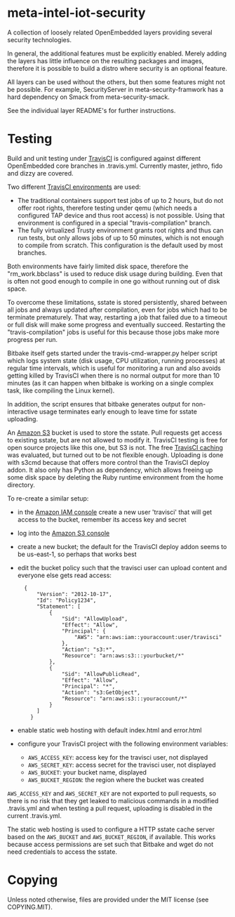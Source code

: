 # meta-intel-iot-security

A collection of loosely related OpenEmbedded layers providing several
security technologies.

In general, the additional features must be explicitly enabled.
Merely adding the layers has little influence on the resulting
packages and images, therefore it is possible to build a distro where
security is an optional feature.

All layers can be used without the others, but then some features
might not be possible. For example, SecurityServer in
meta-security-framwork has a hard dependency on Smack from
meta-security-smack.

See the individual layer README's for further instructions.


# Testing

Build and unit testing under [TravisCI][] is configured against
different OpenEmbedded core branches in .travis.yml. Currently master,
jethro, fido and dizzy are covered.

Two different [TravisCI environments][] are used:

* The traditional containers support test jobs of up to 2 hours, but
  do not offer root rights, therefore testing under qemu (which needs a
  configured TAP device and thus root access) is not possible. Using that
  environment is configured in a special "travis-compilation" branch.
* The fully virtualized Trusty environment grants root rights and thus can
  run tests, but only allows jobs of up to 50 minutes, which is not
  enough to compile from scratch. This configuration is the default used
  by most branches.

Both environments have fairly limited disk space, therefore the
"rm_work.bbclass" is used to reduce disk usage during building. Even
that is often not good enough to compile in one go without running out
of disk space.

To overcome these limitations, sstate is stored persistently, shared
between all jobs and always updated after compilation, even for jobs
which had to be terminate prematurely. That way, restarting a job that
failed due to a timeout or full disk will make some progress and
eventually succeed. Restarting the "travis-compilation" jobs is useful
for this because those jobs make more progress per run.

Bitbake itself gets started under the travis-cmd-wrapper.py helper
script which logs system state (disk usage, CPU utilization, running
processes) at regular time intervals, which is useful for monitoring a
run and also avoids getting killed by TravisCI when there is no normal
output for more than 10 minutes (as it can happen when bitbake is
working on a single complex task, like compiling the Linux kernel).

In addition, the script ensures that bitbake generates output for
non-interactive usage terminates early enough to leave time for sstate
uploading.

An [Amazon S3][] bucket is used to store the sstate. Pull requests get
access to existing sstate, but are not allowed to modify it. TravisCI
testing is free for open source projects like this one, but S3 is
not. The free [TravisCI caching][] was evaluated, but turned out to be
not flexible enough. Uploading is done with s3cmd because that offers
more control than the TravisCI deploy addon. It also only has Python
as dependency, which allows freeing up some disk space by deleting the
Ruby runtime environment from the home directory.

To re-create a similar setup:

* in the [Amazon IAM console][] create a new user 'travisci' that will
  get access to the bucket, remember its access key and secret
* log into the [Amazon S3 console][]
* create a new bucket; the default for the TravisCI deploy addon seems
  to be us-east-1, so perhaps that works best
* edit the bucket policy such that the travisci user can upload content and everyone else gets read access:

        {
        	"Version": "2012-10-17",
        	"Id": "Policy1234",
        	"Statement": [
        		{
        			"Sid": "AllowUpload",
        			"Effect": "Allow",
        			"Principal": {
        				"AWS": "arn:aws:iam::youraccount:user/travisci"
        			},
        			"Action": "s3:*",
        			"Resource": "arn:aws:s3:::yourbucket/*"
        		},
        		{
        			"Sid": "AllowPublicRead",
        			"Effect": "Allow",
        			"Principal": "*",
        			"Action": "s3:GetObject",
        			"Resource": "arn:aws:s3:::youraccount/*"
        		}
        	]
          }
* enable static web hosting with default index.html and error.html
* configure your TravisCI project with the following environment variables:
  * ``AWS_ACCESS_KEY``: access key for the travisci user, not displayed
  * ``AWS_SECRET_KEY``: access secret for the travisci user, not displayed
  * ``AWS_BUCKET``: your bucket name, displayed
  * ``AWS_BUCKET_REGION``: the region where the bucket was created

``AWS_ACCESS_KEY`` and ``AWS_SECRET_KEY`` are not exported to pull requests,
so there is no risk that they get leaked to malicious commands in a
modified .travis.yml and when testing a pull request, uploading is
disabled in the current .travis.yml.

The static web hosting is used to configure a HTTP sstate cache server
based on the ``AWS_BUCKET`` and ``AWS_BUCKET_REGION``, if
available. This works because access permissions are set such that
Bitbake and wget do not need credentials to access the sstate.

[TravisCI]: https://travis-ci.org/
[TravisCI environments]: https://docs.travis-ci.com/user/ci-environment/
[TravisCI caching]: https://docs.travis-ci.com/user/caching
[Amazon S3]: https://aws.amazon.com/s3/
[Amazon IAM console]: https://console.aws.amazon.com/iam
[Amazon S3 console]: https://console.aws.amazon.com/s3


# Copying

Unless noted otherwise, files are provided under the MIT license (see
COPYING.MIT).
